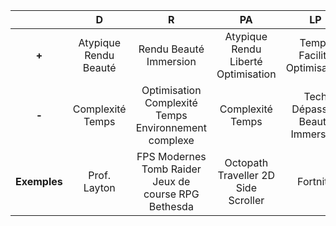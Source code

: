|              |         **D**         |                         **R**                        |                **PA**               |             **LP**             |
|:------------:|:---------------------:|:----------------------------------------------------:|:-----------------------------------:|:------------------------------:|
|     **+**    | Atypique Rendu Beauté |                Rendu Beauté Immersion                | Atypique Rendu Liberté Optimisation |   Temps Facilité Optimisation  |
|     **-**    |    Complexité Temps   | Optimisation Complexité Temps Environnement complexe |           Complexité Temps          | Tech Dépassée Beauté Immersion |
| **Exemples** |      Prof. Layton     | FPS Modernes Tomb Raider Jeux de course RPG Bethesda | Octopath Traveller 2D Side Scroller |            Fortnite            |